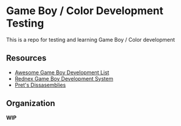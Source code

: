 # Game Boy / Color Development Testing 
This is a repo for testing and learning Game Boy / Color development

## Resources

* [Awesome Game Boy Development List](https://github.com/gbdev/awesome-gbdev)
* [Rednex Game Boy Development System](https://github.com/rednex/rgbds)
* [Pret's Dissasemblies](https://github.com/pret)

## Organization

 __WIP__
